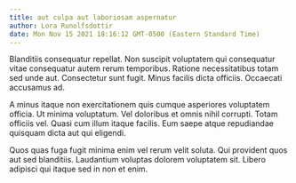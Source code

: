 ```yaml
---
title: aut culpa aut laboriosam aspernatur
author: Lora Runolfsdottir
date: Mon Nov 15 2021 18:16:12 GMT-0500 (Eastern Standard Time)
---
```

Blanditiis consequatur repellat. Non suscipit voluptatem qui consequatur vitae consequatur autem rerum temporibus. Ratione necessitatibus totam sed unde aut. Consectetur sunt fugit. Minus facilis dicta officiis. Occaecati accusamus ad.

 A minus itaque non exercitationem quis cumque asperiores voluptatem officia. Ut minima voluptatum. Vel doloribus et omnis nihil corrupti. Totam officiis vel. Quasi cum illum itaque facilis. Eum saepe atque repudiandae quisquam dicta aut qui eligendi.

 Quos quas fuga fugit minima enim vel rerum velit soluta. Qui provident quos aut sed blanditiis. Laudantium voluptas dolorem voluptatem sit. Libero adipisci qui itaque sed in non et enim.